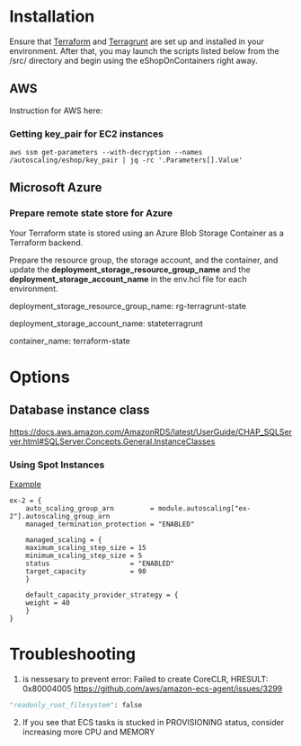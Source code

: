 # Installation

Ensure that [Terraform](https://developer.hashicorp.com/terraform/downloads) and [Terragrunt](https://terragrunt.gruntwork.io/docs/getting-started/install/) are set up and installed in your environment. After that, you may launch the scripts listed below from the /src/ directory and begin using the eShopOnContainers right away.

## AWS
Instruction for AWS here: 

### Getting key_pair for EC2 instances
```
aws ssm get-parameters --with-decryption --names /autoscaling/eshop/key_pair | jq -rc '.Parameters[].Value'
```

## Microsoft Azure

### Prepare remote state store for Azure

Your Terraform state is stored using an Azure Blob Storage Container as a Terraform backend.

Prepare the resource group, the storage account, and the container, and update the **deployment_storage_resource_group_name** and the **deployment_storage_account_name** in the env.hcl file for each environment.

deployment_storage_resource_group_name: rg-terragrunt-state

deployment_storage_account_name: stateterragrunt

container_name: terraform-state

# Options
## Database instance class

https://docs.aws.amazon.com/AmazonRDS/latest/UserGuide/CHAP_SQLServer.html#SQLServer.Concepts.General.InstanceClasses

### Using Spot Instances
[Example](https://github.com/terraform-aws-modules/terraform-aws-ecs/blob/master/examples/ec2-autoscaling/main.tf#L228)

```hcl
ex-2 = {
    auto_scaling_group_arn         = module.autoscaling["ex-2"].autoscaling_group_arn
    managed_termination_protection = "ENABLED"

    managed_scaling = {
    maximum_scaling_step_size = 15
    minimum_scaling_step_size = 5
    status                    = "ENABLED"
    target_capacity           = 90
    }

    default_capacity_provider_strategy = {
    weight = 40
    }
}
```

# Troubleshooting

1. is nessesary to prevent error: Failed to create CoreCLR, HRESULT: 0x80004005
https://github.com/aws/amazon-ecs-agent/issues/3299

```python
"readonly_root_filesystem": false
```

2. If you see that ECS tasks is stucked in PROVISIONING status, consider increasing more CPU and MEMORY



